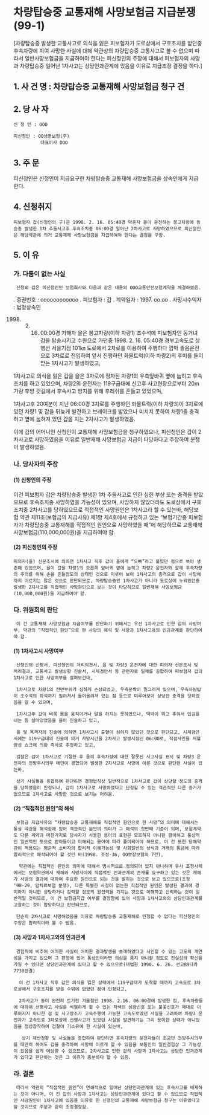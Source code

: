 # 차량탑승중 교통재해 사망보험금 지급분쟁(99-1)

[차량탑승중 발생한 교통사고로 의식을 잃은 피보험자가 도로상에서 구호조치를 받던중 후속차량에 치여 사망한 사실에 대해 약관상의 차량탑승중 교통사고로 볼 수 없으며 따라서 일반사망보험금을 지급하여야 한다는 피신청인의 주장에 대해서 피보험자의 사망과 차량탑승중 일어난 1차사고는 상당인과관계에 있음을 이유로 지급조정 결정을 하다.] 

## 1. 사 건 명 : 차량탑승중 교통재해 사망보험금 청구 건


## 2. 당 사 자

    신 청 인 : OOO

    피신청인 : OO생명보험(주)
              대표이사 OOO


## 3. 주    문

   피신청인은 신청인이 지급요구한 차량탑승중 교통재해 사망보험금을 상속인에게 지급한다.


## 4. 신청취지

    피보험자 갑(신청인의 子)은 1998. 2. 16. 05:40경 약혼자 을이 운전하는 봉고차량에 동승중 발생한 1차 추돌사고후 후속조치중 06:00경 일어난 2차사고로 사망하였으므로 피신청인은 해당약관에 의거 교통재해 사망보험금을 지급하여야 한다는 결정을 구함.

##  5. 이   유

### 가. 다툼이 없는 사실

     신청외 갑은 피신청인인 보험회사와 다음과 같은 내용의 OOO교통안전보험계약을 체결하였음.

  ․ 증권번호 : oooooooooooo       ․ 피보험자     : 갑 
  ․ 계약일자 : 1997. oo.oo         ․ 사망시수익자 : 법정상속인

   1998. 2. 16. 00:00경 가해자 을은 봉고차량(이하 차량1) 조수석에 피보험자인 동거녀 갑을 탑승시키고 수원으로 가던중 1998. 2. 16. 05:40경 경부고속도로 상행선 서을기점 101㎞ 도로에서 2차로를 이용하여 주행하다 깜박 졸음운전으로 3차로로 진입하여 앞서 진행하던 화물트럭(이하 차량2)의 후미를 들이받는 1차사고가 발생하였고,

   1차사고로 의식을 잃은 갑을 을은 3차로에 정차된 차량1의 우측앞바퀴 옆에 눕히고 후속조치를 하고 있었으며, 차량2의 운전자는 119구급대에 신고후 사고현장으로부터 20m가량 후방 갓길에서 후속사고 방지를 위해 후레쉬를 흔들고 있었으며,

   1차사고후 20여분이 지난 06:00경 3차로를 주행하던 화물트럭(이하 차량3)이 3차로에 있던 차량1 및 갑을 뒤늦게 발견하고 브레이크를 밟았으나 미치치 못하여 차량1을 충격하고 옆에 눕혀져 있던 갑을 치는 2차사고가 발생하였음.

   이에 갑의 어머니인 신청인이 교통재해 사망보험금을 청구하였으나, 피신청인은 갑이 2차사고로 사망하였음을 이유로 일반재해 사망보험금 지급이 타당하다고 주장하여 분쟁이 발생하였음.

### 나. 당사자의 주장

#### (1) 신청인의 주장

   이건 피보험자 갑은 차량탑승중 발생한 1차 추돌사고로 인한 심한 부상 또는 충격을 받았으므로 후속조치중 사망하였을 가능성이 있으며, 사망하지 않았더라도 도로상에서 구호조치중 2차사고를 당하였으므로 직접적인 사망원인은 1차사고라 할 수 있는바, 해당보험 약관 제11조(보험금의 지급사유) 제1항 제4호에서 규정하고 있는 “보험기간중 피보험자가 차량탑승중 교통재해를 직접적인 원인으로 사망하였을 때”에 해당하므로 교통재해 사망보험금(110,000,000원)을 지급하여야 함.

#### (2) 피신청인의 주장

    피의자(을) 신문조서에 의하면 1차사고 직후 갑이 을에게 “오빠”라고 불렀던 점으로 보아 생존해 있었으며, 을이 갑을 차량1의 오른쪽 앞바퀴 옆에 눕히고 차량2 운전자와 함께 후속차량의 주의를 위해 손을 흔들정도의 상태인 것으로 미루어 보아 1차사고의 충격으로 갑이 사망에까지 이르지는 않은 것으로 판단되므로, 차량탑승중인 1차사고가 아니라 도로상에 누워있던중 발생한 2차사고를 직접적인 사망원인으로 보는 것이 타당하므로 일반재해 사망보험금(10,000,000원)을 지급하여야 함.

### 다. 위원회의 판단

     이 건 교통재해 사망보험금 지급여부를 판단하기 위해서는 우선 1차사고로 인한 갑의 사망여부, 약관의 “직접적인 원인”으로 한 사망의 해석 및 사망과 1차사고와의 인과관계를 판단하여야 함.

#### (1) 1차사고시 사망여부

     신청인의 신청서, 피신청인의 처리의견서, 을 및 차량3 운전자에 대한 피의자 신문조서 및 처리결과, 교통사고 발생상황 진술서, 시체검안서 등 관련자료 일체를 종합하여 피보험자 갑의 1차사고로 인한 사망여부를 살펴보건대,

     1차사고로 차량1의 전면부위가 심하게 손상되었고, 우측문짝이 일그러져 있으며, 우측차량탑이 조수석의 좌석까지 밀려져서 들어올려져 있는 점 등으로 미루어보아 상당한 충격을 당하였음을 알 수 있으며,

     1차사고후 갑이 비록 몸을 움직이거나 말을 하지는 못하였으나, 맥박이 뛰고 추워서 입김을 내는 등 살아있었음을 을이 진술하고 있고,

     을 및 목격자의 진술에 의하면 1차사고시 출혈이 심하지 않았던 것으로 판단되고, 시체검안서에는 119구급대의 진술에 의거 사망시간을 2차사고 발생시점인 06:00로, 직접사인을 저혈량성 쇼크에 의한 즉사로 추정하고 있고,

     검찰은 갑이 1차사고로 기절한 후 을의 후속차량에 대한 잘못된 사고사실 표시 및 차량3 운전자의 전방주시의무 태만이 경합되어 발생한 2차사고로 사망에 이른 것으로 판단한 사실이 있는바,

     상기 사실들을 종합하여 판단하면 경험법칙상 일반적으로 1차사고로 갑이 상당할 정도의 충격을 당하였음이 인정되나, 갑이 1차사고로 사망하였다고 단정할 수 있는 객관적인 다른 증거가 없으므로 1차사고로 사망한 것으로 보기는 어려움.
#### (2) “직접적인 원인”의 해석

     보험금 지급사유의 “차량탑승중 교통재해를 직접적인 원인으로 한 사망”의 의미에 대해서는 통상 약관을 해석함에 있어 객관적인 문언의 의미가 그 해석의 첫번째 기준이 되며, 보험계약도 다른 계약과 마찬가지로 당사자가 사용한 용어의 표현은 모호하지 아니한 평이하고 통상적인 일반적인 뜻으로 받아들이고 이해되는 용어에 따라 풀이되어야 하므로, 이 건 또한 당해약관이 적용되는 평균적 소비자의 합리적 이해가능성 및 사회일반의 상식과 거래의 통념에 따라 합리적으로 해석되어야 할 것인 바(1998. 조정-36, OO보장보험외 7건), 

      약관에는 직접적인 원인의 의미에 대해서 명시적으로 정의되어 있지 아니하며 유사 조정사례에서는 보험약관에서 재해와 사망사이에 직접적인 인과관계의 존재를 요구하고 있는 것은 재해가 사망의 결과에 대하여 주요한 원인으로 되는 것을 말하는 것으로 보고 있으므로(조정 ‘98-29, 암치료보험 분쟁), 다른 특별한 사정이 없는한 직접적인 원인은 발생된 결과에 경미하지 아니한 상당하거나 강력할 정도의 원인력을 가지는 것으로 이해하고 신뢰하는 것이 일반적일 것이므로, 이 건 보험금지급 여부를 결정함에 있어 사망과 1차사고와의 상당인과관계를 고찰하는 것이 합당하다고 판단되므로,

     단순히 2차사고로 사망하였음을 이유로 차량탑승중 교통재해로 인정할 수 없다는 피신청인의 주장은 합리적이라 볼 수 없음.

#### (3) 사망과 1차사고와의 인과관계

     경험칙에 비추어 어떠한 사실이 어떠한 결과발생을 초래하였다고 시인할 수 있는 고도의 개연성을 가지고 있으며 그 판정에 있어 통상인이라면 의심을 품지 아니할 정도로 진실성의 확신을 가질 수 있다면 상당인과관계에 있다고 할 수 있으므로(대법원 1990. 6. 26. 선고89다카7730판결)

      이 건 1차사고 직후 갑은 의식을 잃은 상태에서 119구급대가 도착할 때까지 고속도로 3차로상에서 구호조치를 받을 수밖에 없었던 점이 인정되고,

      2차사고가 동이 완전히 트기전 겨울철인 1998. 2.16. 06:00경에 발생한 점, 후속차량들에 대하여 선행사고 사실을 식별하게 할 수 있는 적색의 섬광신호 또는 불꽃신호가 제대로 이루어지지 아니한 점 및 사고장소가 고속주행이 가능한 고속도로였던 사실을 고려하여 차량3 운전자가 고속도로 3차로상에 선행사고가 있었던 사실을 발견하기는 그리 용이한 상태가 아니었음을 정상참작하여 검찰이 기소유예 한 사실이 있는바,

       상기 제반정황 및 사실들을 종합하여 판단하면 후속차량의 운전자들이 조금만 전방주시의무를 태만히 하여도 갑을 충격하여 사망에 이르게 할 수 있음을 보통인의 일반경험상 그 가능성이 있음을 쉽게 예상할 수 있으므로, 2차사고로 인한 갑의 사망과 1차사고는 상당한 인과관계가 있다고 판단하는 것은 그 이유가 충분하다 할 수 있음.

### 라. 결론

     따라서 약관의 “직접적인 원인”이 연쇄적으로 일어난 상당인과관계에 있는 후속사고를 배제하는 것이 아니며, 이 건 갑의 사망과 1차사고는 상당인과관계에 있다고 할 수 있으므로 직접적인 사망원인이 1차사고에 있음을 이유로 한 신청인의 교통재해 사망보험금 청구는 이유있다고 할 것이므로 주문과 같이 조정결정함.


